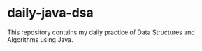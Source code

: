 # daily-java-dsa
This repository contains my daily practice of Data Structures and Algorithms using Java.
